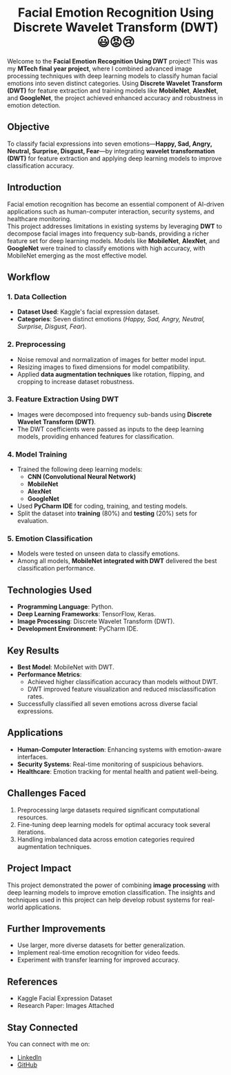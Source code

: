 <div align="center">

# Facial Emotion Recognition Using Discrete Wavelet Transform (DWT) 😃😡😢  

</div>

Welcome to the **Facial Emotion Recognition Using DWT** project! This was my **MTech final year project**, where I combined advanced image processing techniques with deep learning models to classify human facial emotions into seven distinct categories. Using **Discrete Wavelet Transform (DWT)** for feature extraction and training models like **MobileNet**, **AlexNet**, and **GoogleNet**, the project achieved enhanced accuracy and robustness in emotion detection.


## **Objective**  

To classify facial expressions into seven emotions—**Happy, Sad, Angry, Neutral, Surprise, Disgust, Fear**—by integrating **wavelet transformation (DWT)** for feature extraction and applying deep learning models to improve classification accuracy.  


## **Introduction**  

Facial emotion recognition has become an essential component of AI-driven applications such as human-computer interaction, security systems, and healthcare monitoring.  
This project addresses limitations in existing systems by leveraging **DWT** to decompose facial images into frequency sub-bands, providing a richer feature set for deep learning models. Models like **MobileNet**, **AlexNet**, and **GoogleNet** were trained to classify emotions with high accuracy, with MobileNet emerging as the most effective model.  


## **Workflow**  

### **1. Data Collection**  
- **Dataset Used**: Kaggle's facial expression dataset.  
- **Categories**: Seven distinct emotions (*Happy, Sad, Angry, Neutral, Surprise, Disgust, Fear*).  

### **2. Preprocessing**  
- Noise removal and normalization of images for better model input.  
- Resizing images to fixed dimensions for model compatibility.  
- Applied **data augmentation techniques** like rotation, flipping, and cropping to increase dataset robustness.  

### **3. Feature Extraction Using DWT**  
- Images were decomposed into frequency sub-bands using **Discrete Wavelet Transform (DWT)**.  
- The DWT coefficients were passed as inputs to the deep learning models, providing enhanced features for classification.  

### **4. Model Training**  
- Trained the following deep learning models:  
  - **CNN (Convolutional Neural Network)**  
  - **MobileNet**  
  - **AlexNet**  
  - **GoogleNet**  
- Used **PyCharm IDE** for coding, training, and testing models.  
- Split the dataset into **training** (80%) and **testing** (20%) sets for evaluation.  

### **5. Emotion Classification**  
- Models were tested on unseen data to classify emotions.  
- Among all models, **MobileNet integrated with DWT** delivered the best classification performance.  


## **Technologies Used**  

- **Programming Language**: Python.  
- **Deep Learning Frameworks**: TensorFlow, Keras.  
- **Image Processing**: Discrete Wavelet Transform (DWT).  
- **Development Environment**: PyCharm IDE.  


## **Key Results**  

- **Best Model**: MobileNet with DWT.  
- **Performance Metrics**:  
  - Achieved higher classification accuracy than models without DWT.  
  - DWT improved feature visualization and reduced misclassification rates.  
- Successfully classified all seven emotions across diverse facial expressions.  


## **Applications**  

- **Human-Computer Interaction**: Enhancing systems with emotion-aware interfaces.  
- **Security Systems**: Real-time monitoring of suspicious behaviors.  
- **Healthcare**: Emotion tracking for mental health and patient well-being.  


## **Challenges Faced**  

1. Preprocessing large datasets required significant computational resources.  
2. Fine-tuning deep learning models for optimal accuracy took several iterations.  
3. Handling imbalanced data across emotion categories required augmentation techniques.  


## **Project Impact**  

This project demonstrated the power of combining **image processing** with deep learning models to improve emotion classification. The insights and techniques used in this project can help develop robust systems for real-world applications.  


## **Further Improvements**  

- Use larger, more diverse datasets for better generalization.  
- Implement real-time emotion recognition for video feeds.  
- Experiment with transfer learning for improved accuracy.  


## **References**  

- Kaggle Facial Expression Dataset  
- Research Paper: Images Attached  


## **Stay Connected**  

You can connect with me on:  
- [LinkedIn](https://www.linkedin.com/in/sowmya-sreenivasan/)  
- [GitHub](https://github.com/sowmyasreenivasan)  
